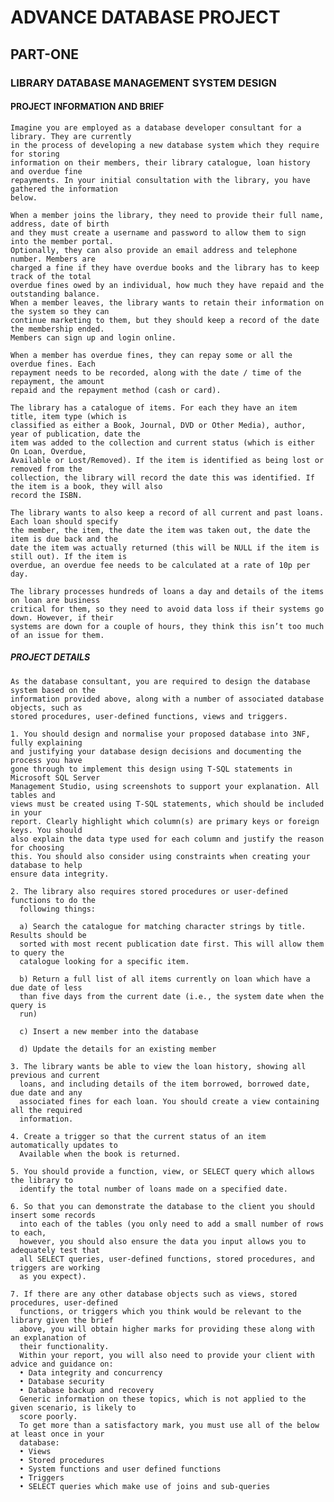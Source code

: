 # ADVANCE DATABASE PROJECT

## PART-ONE
### LIBRARY DATABASE MANAGEMENT SYSTEM DESIGN
  #### PROJECT INFORMATION AND BRIEF

    Imagine you are employed as a database developer consultant for a library. They are currently 
    in the process of developing a new database system which they require for storing 
    information on their members, their library catalogue, loan history and overdue fine 
    repayments. In your initial consultation with the library, you have gathered the information 
    below. 

    When a member joins the library, they need to provide their full name, address, date of birth 
    and they must create a username and password to allow them to sign into the member portal. 
    Optionally, they can also provide an email address and telephone number. Members are 
    charged a fine if they have overdue books and the library has to keep track of the total 
    overdue fines owed by an individual, how much they have repaid and the outstanding balance. 
    When a member leaves, the library wants to retain their information on the system so they can 
    continue marketing to them, but they should keep a record of the date the membership ended. 
    Members can sign up and login online. 

    When a member has overdue fines, they can repay some or all the overdue fines. Each 
    repayment needs to be recorded, along with the date / time of the repayment, the amount 
    repaid and the repayment method (cash or card).

    The library has a catalogue of items. For each they have an item title, item type (which is 
    classified as either a Book, Journal, DVD or Other Media), author, year of publication, date the 
    item was added to the collection and current status (which is either On Loan, Overdue, 
    Available or Lost/Removed). If the item is identified as being lost or removed from the 
    collection, the library will record the date this was identified. If the item is a book, they will also 
    record the ISBN.

    The library wants to also keep a record of all current and past loans. Each loan should specify 
    the member, the item, the date the item was taken out, the date the item is due back and the 
    date the item was actually returned (this will be NULL if the item is still out). If the item is 
    overdue, an overdue fee needs to be calculated at a rate of 10p per day.
    
    The library processes hundreds of loans a day and details of the items on loan are business 
    critical for them, so they need to avoid data loss if their systems go down. However, if their 
    systems are down for a couple of hours, they think this isn’t too much of an issue for them. 

  ##### PROJECT DETAILS

    As the database consultant, you are required to design the database system based on the 
    information provided above, along with a number of associated database objects, such as 
    stored procedures, user-defined functions, views and triggers. 

    1. You should design and normalise your proposed database into 3NF, fully explaining
    and justifying your database design decisions and documenting the process you have 
    gone through to implement this design using T-SQL statements in Microsoft SQL Server 
    Management Studio, using screenshots to support your explanation. All tables and 
    views must be created using T-SQL statements, which should be included in your 
    report. Clearly highlight which column(s) are primary keys or foreign keys. You should 
    also explain the data type used for each column and justify the reason for choosing 
    this. You should also consider using constraints when creating your database to help 
    ensure data integrity.

    2. The library also requires stored procedures or user-defined functions to do the 
      following things:

      a) Search the catalogue for matching character strings by title. Results should be 
      sorted with most recent publication date first. This will allow them to query the 
      catalogue looking for a specific item.

      b) Return a full list of all items currently on loan which have a due date of less 
      than five days from the current date (i.e., the system date when the query is 
      run)

      c) Insert a new member into the database

      d) Update the details for an existing member

    3. The library wants be able to view the loan history, showing all previous and current 
      loans, and including details of the item borrowed, borrowed date, due date and any 
      associated fines for each loan. You should create a view containing all the required 
      information.

    4. Create a trigger so that the current status of an item automatically updates to 
      Available when the book is returned.

    5. You should provide a function, view, or SELECT query which allows the library to 
      identify the total number of loans made on a specified date.

    6. So that you can demonstrate the database to the client you should insert some records 
      into each of the tables (you only need to add a small number of rows to each, 
      however, you should also ensure the data you input allows you to adequately test that 
      all SELECT queries, user-defined functions, stored procedures, and triggers are working 
      as you expect).
     
    7. If there are any other database objects such as views, stored procedures, user-defined 
      functions, or triggers which you think would be relevant to the library given the brief 
      above, you will obtain higher marks for providing these along with an explanation of 
      their functionality.
      Within your report, you will also need to provide your client with advice and guidance on:
      • Data integrity and concurrency
      • Database security
      • Database backup and recovery
      Generic information on these topics, which is not applied to the given scenario, is likely to 
      score poorly.
      To get more than a satisfactory mark, you must use all of the below at least once in your 
      database:
      • Views
      • Stored procedures
      • System functions and user defined functions
      • Triggers
      • SELECT queries which make use of joins and sub-queries
